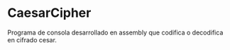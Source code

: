 # CaesarCipher
Programa de consola desarrollado en assembly que codifica o decodifica en cifrado cesar.

